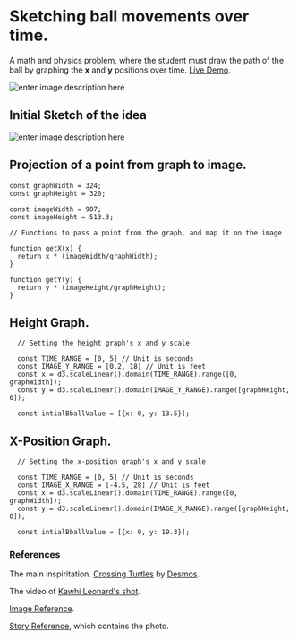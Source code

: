 # Sketching ball movements over time.

A math and physics problem, where the student must draw the path of the ball by graphing the **x** and **y** positions over time. [Live Demo](https://realnumbers.app/ball-movements-x-y-canvas/).

![enter image description here](http://petesmaluck.com/project.png)

## Initial Sketch of the idea
![enter image description here](http://petesmaluck.com/IMG_4195.jpg)
## Projection of a point from graph to image.
```
const graphWidth = 324;
const graphHeight = 320;

const imageWidth = 907;
const imageHeight = 513.3;

// Functions to pass a point from the graph, and map it on the image

function getX(x) {
  return x * (imageWidth/graphWidth);
}

function getY(y) {
  return y * (imageHeight/graphHeight);
}

```
## Height Graph.
```
  // Setting the height graph's x and y scale
  
  const TIME_RANGE = [0, 5] // Unit is seconds
  const IMAGE_Y_RANGE = [0.2, 18] // Unit is feet
  const x = d3.scaleLinear().domain(TIME_RANGE).range([0, graphWidth]);
  const y = d3.scaleLinear().domain(IMAGE_Y_RANGE).range([graphHeight, 0]);
  
  const intialBballValue = [{x: 0, y: 13.5}];
```
## X-Position Graph.
```
  // Setting the x-position graph's x and y scale
  
  const TIME_RANGE = [0, 5] // Unit is seconds
  const IMAGE_X_RANGE = [-4.5, 28] // Unit is feet
  const x = d3.scaleLinear().domain(TIME_RANGE).range([0, graphWidth]);
  const y = d3.scaleLinear().domain(IMAGE_X_RANGE).range([graphHeight, 0]);
  
  const intialBballValue = [{x: 0, y: 19.3}];
```

### References 

The main inspiritation.  [Crossing Turtles](https://teacher.desmos.com/activitybuilder/custom/5ddbf9ae009cd90bcdeaadd7#preview/8809fa03-a71e-45d9-b2cd-bef8ee337602) by [Desmos](https://www.desmos.com/).

The video of [Kawhi Leonard's shot](https://www.youtube.com/watch?v=K42-D8QPnok).

[Image Reference](https://a.espncdn.com/photo/2019/0513/r542285_2_1296x729_16-9.jpg).

[Story Reference](https://www.espn.com/nba/story/_/id/26735155/kawhi-ousts-sixers-unprecedented-shot), which contains the photo.

